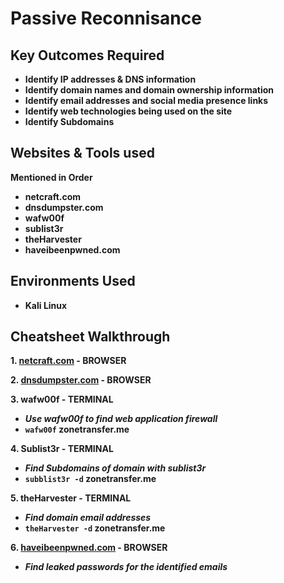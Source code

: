 <h1>Passive Reconnisance</h1>


<h2>Key Outcomes Required</h2>

- <b>Identify IP addresses & DNS information</b>
- <b>Identify domain names and domain ownership information</b>
- <b>Identify email addresses and social media presence links</b>
- <b>Identify web technologies being used on the site</b>
- <b>Identify Subdomains</b>
  

<h2>Websites & Tools used</h2>
<b>Mentioned in Order</b>

- <b>netcraft.com</b> 
- <b>dnsdumpster.com</b>
- <b>wafw00f</b>
- <b>sublist3r</b>
- <b>theHarvester</b>
- <b>haveibeenpwned.com</b>

<h2>Environments Used </h2>

- <b>Kali Linux</b> 

<h2>Cheatsheet Walkthrough</h2>

<b>1. [netcraft.com](netcraft.com) - BROWSER</b>

<b>2. [dnsdumpster.com](dnsdumpster.com) - BROWSER</b>

<b>3. wafw00f - TERMINAL</b>

- <b>***Use wafw00f to find web application firewall***</b>
- <b>`wafw00f` zonetransfer.me</b>

<b>4. Sublist3r - TERMINAL</b>
- <b>***Find Subdomains of domain with sublist3r***</b>
- <b>`subblist3r -d` zonetransfer.me</b>

<b>5. theHarvester - TERMINAL</b>
- <b>***Find domain email addresses***</b>
- <b>`theHarvester -d` zonetransfer.me</b>

<b>6. [haveibeenpwned.com](haveibeenpwned.com) - BROWSER</b>
- <b>***Find leaked passwords for the identified emails***</b>

<b></b>
<b></b>
<b></b>
<b></b>
<b></b>
<b></b>
<b></b>
<b></b>
<b></b>





<!--
 ```diff
- text in red
+ text in green
! text in orange
# text in gray
@@ text in purple (and bold)@@
```
--!>
